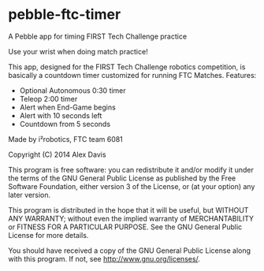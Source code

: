 pebble-ftc-timer
================

A Pebble app for timing FIRST Tech Challenge practice

Use your wrist when doing match practice!

This app, designed for the FIRST Tech Challenge robotics competition, is basically a countdown timer customized for running FTC Matches. 
Features:
- Optional Autonomous 0:30 timer
- Teleop 2:00 timer
- Alert when End-Game begins
- Alert with 10 seconds left
- Countdown from 5 seconds

Made by i²robotics, FTC team 6081

Copyright (C) 2014  Alex Davis

This program is free software: you can redistribute it and/or modify
it under the terms of the GNU General Public License as published by
the Free Software Foundation, either version 3 of the License, or
(at your option) any later version.

This program is distributed in the hope that it will be useful,
but WITHOUT ANY WARRANTY; without even the implied warranty of
MERCHANTABILITY or FITNESS FOR A PARTICULAR PURPOSE.  See the
GNU General Public License for more details.

You should have received a copy of the GNU General Public License
along with this program.  If not, see <http://www.gnu.org/licenses/>.
